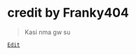 # credit by Franky404
>Kasi nma gw su 

[`Edit`](https://github.com/Franky404/shorten-url/blob/main/.env)

